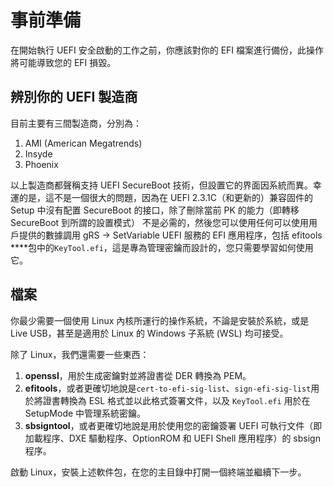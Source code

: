 # 事前準備

在開始執行 UEFI 安全啟動的工作之前，你應該對你的 EFI 檔案進行備份，此操作將可能導致您的 EFI 損毀。

## 辨別你的 UEFI 製造商

目前主要有三間製造商，分別為：

1. AMI \(American Megatrends\)
2. Insyde
3. Phoenix

以上製造商都聲稱支持 UEFI SecureBoot 技術，但設置它的界面因系統而異。幸運的是，這不是一個很大的問題，因為在 UEFI 2.3.1C（和更新的）兼容固件的 Setup 中沒有配置 SecureBoot 的接口，除了刪除當前 PK 的能力（即轉移 SecureBoot 到所謂的設置模式） 不是必需的，然後您可以使用任何可以使用用戶提供的數據調用 gRS -&gt; SetVariable UEFI 服務的 EFI 應用程序，包括 efitools ****包中的`KeyTool.efi`，這是專為管理密鑰而設計的，您只需要學習如何使用它。

## 檔案

你最少需要一個使用 Linux 內核所運行的操作系統，不論是安裝於系統，或是 Live USB，甚至是適用於 Linux 的 Windows 子系統 \(WSL\) 均可接受。

除了 Linux，我們還需要一些東西：  
1. **openssl**，用於生成密鑰對並將證書從 DER 轉換為 PEM。  
2. **efitools**，或者更確切地說是`cert-to-efi-sig-list`、`sign-efi-sig-list`用於將證書轉換為 ESL 格式並以此格式簽署文件，以及 `KeyTool.efi` 用於在 SetupMode 中管理系統密鑰。  
3. **sbsigntool**，或者更確切地說是用於使用您的密鑰簽署 UEFI 可執行文件（即加載程序、DXE 驅動程序、OptionROM 和 UEFI Shell 應用程序）的 sbsign 程序。

啟動 Linux，安裝上述軟件包，在您的主目錄中打開一個終端並繼續下一步。




